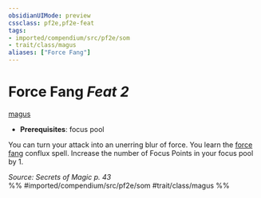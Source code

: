 ```yaml
---
obsidianUIMode: preview
cssclass: pf2e,pf2e-feat
tags:
- imported/compendium/src/pf2e/som
- trait/class/magus
aliases: ["Force Fang"]
---
```

# Force Fang  *Feat 2*  
[magus](rules/traits/magus-som.md)  

- **Prerequisites**: focus pool

You can turn your attack into an unerring blur of force. You learn the [force fang](../spells/force-fang-som.md) conflux spell. Increase the number of Focus Points in your focus pool by 1.

*Source: Secrets of Magic p. 43*  
%% #imported/compendium/src/pf2e/som #trait/class/magus %%